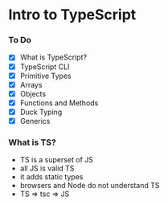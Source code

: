 # Intro to TypeScript

### To Do
* [x] What is TypeScript?
* [x] TypeScript CLI
* [x] Primitive Types
* [x] Arrays
* [x] Objects
* [x] Functions and Methods
* [x] Duck Typing
* [x] Generics

### What is TS?
* TS is a superset of JS
* all JS is valid TS
* it adds static types
* browsers and Node do not understand TS
* TS => tsc => JS










